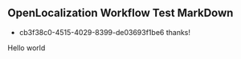 ## OpenLocalization Workflow Test MarkDown
* cb3f38c0-4515-4029-8399-de03693f1be6 
thanks!

Hello world